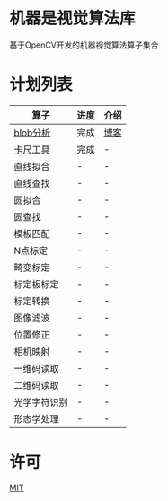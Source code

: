 # 机器是视觉算法库

基于OpenCV开发的机器视觉算法算子集合


# 计划列表

| 算子 | 进度 | 介绍 |
| --- | --- | ---- |
| [blob分析](https://github.com/mangosroom/machine-vision-algorithms-library/tree/master/src/blobdetect) | 完成 | [博客](https://mangoroom.cn/opencv/better-blob-detection-based-on-simepleblobdetector.html) |
| [卡尺工具](https://github.com/mangosroom/machine-vision-algorithms-library/tree/master/src/caliper) | 完成 | - |
| 直线拟合 | - | - |
| 直线查找 | - | - |
| 圆拟合 | - | - |
| 圆查找 | - | - |
| 模板匹配 | - | - |
| N点标定 | - | - |
| 畸变标定 | - | - |
| 标定板标定 | - | - |
| 标定转换 | - | - |
| 图像滤波 | - | - |
| 位置修正 | - | - |
| 相机映射 | - | - |
| 一维码读取 | - | - |
| 二维码读取 | - | - |
| 光学字符识别 | - | - |
| 形态学处理 | - | - |

# 许可

[MIT](https://github.com/mangosroom/machine-vision-algorithms-library/blob/master/LICENSE)

